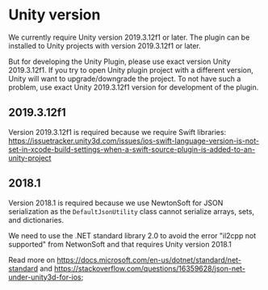 # Unity version

We currently require Unity version 2019.3.12f1 or later. The plugin can be installed to Unity projects with version 2019.3.12f1 or later.

But for developing the Unity Plugin, please use exact version  Unity 2019.3.12f1. If you try to open Unity plugin project with a different version, 
Unity will want to upgrade/downgrade the project. To not have such a problem, use exact Unity 2019.3.12f1 version for development of the plugin.

## 2019.3.12f1

Version 2019.3.12f1 is required because we require Swift libraries: <https://issuetracker.unity3d.com/issues/ios-swift-language-version-is-not-set-in-xcode-build-settings-when-a-swift-source-plugin-is-added-to-an-unity-project>

## 2018.1

Version 2018.1 is required because we use NewtonSoft for JSON serialization as the `DefaultJsonUtility` class cannot serialize arrays, sets, and dictionaries.

We need to use the .NET standard library 2.0 to avoid the error "il2cpp not supported" from NetwonSoft and that requires Unity version 2018.1

Read more on <https://docs.microsoft.com/en-us/dotnet/standard/net-standard> and <https://stackoverflow.com/questions/16359628/json-net-under-unity3d-for-ios>;
